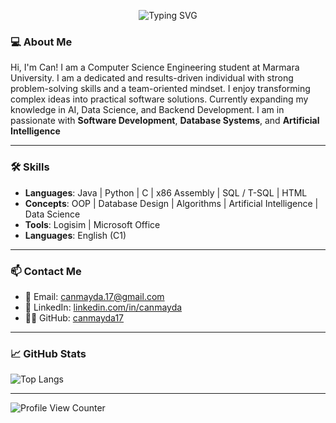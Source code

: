 <p align="center">
  <img src="https://readme-typing-svg.herokuapp.com?font=Fira+Code&duration=3000&pause=1000&color=00F7FF&center=true&vCenter=true&width=435&lines=Hi%2C+I'm+Can!;Computer+Science+Engineering+Student;Software+Developer;+Database+Enthusiast;Always+learning+new+things!" alt="Typing SVG" />
</p>


### 💻 About Me

Hi, I'm Can! I am a Computer Science Engineering student at Marmara University. I am a dedicated and results-driven individual with strong problem-solving skills and a team-oriented mindset. I enjoy transforming complex ideas into practical software solutions. Currently expanding my knowledge in AI, Data Science, and Backend Development. I am in passionate with **Software Development**, **Database Systems**, and **Artificial Intelligence**

---

### 🛠️ Skills

- **Languages**: Java | Python | C | x86 Assembly | SQL / T-SQL | HTML  
- **Concepts**: OOP | Database Design | Algorithms | Artificial Intelligence | Data Science  
- **Tools**: Logisim | Microsoft Office  
- **Languages**: English (C1)

---

### 📫 Contact Me

- 📧 Email: canmayda.17@gmail.com  
- 💼 LinkedIn: [linkedin.com/in/canmayda](https://linkedin.com/in/canmayda)  
- 🧑‍💻 GitHub: [canmayda17](https://github.com/canmayda17)

---

### 📈 GitHub Stats

![Top Langs](https://github-readme-stats.vercel.app/api/top-langs/?username=canmayda17&layout=compact&theme=tokyonight&hide_border=true)

---

![Profile View Counter](https://komarev.com/ghpvc/?username=canmayda17&color=blue&style=flat)

